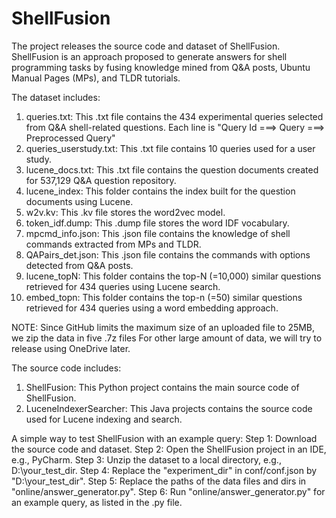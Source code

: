 # ShellFusion
The project releases the source code and dataset of ShellFusion.
ShellFusion is an approach proposed to generate answers for shell programming tasks by fusing knowledge mined from Q&A posts, Ubuntu Manual Pages (MPs), and TLDR tutorials.

The dataset includes:
1. queries.txt: This .txt file contains the 434 experimental queries selected from Q&A shell-related questions.
                Each line is "Query Id ===> Query ===> Preprocessed Query"
2. queries_userstudy.txt: This .txt file contains 10 queries used for a user study.
3. lucene_docs.txt: This .txt file contains the question documents created for 537,129 Q&A question repository.
4. lucene_index: This folder contains the index built for the question documents using Lucene.
5. w2v.kv: This .kv file stores the word2vec model.
6. token_idf.dump: This .dump file stores the word IDF vocabulary.
7. mpcmd_info.json: This .json file contains the knowledge of shell commands extracted from MPs and TLDR.
8. QAPairs_det.json: This .json file contains the commands with options detected from Q&A posts.
9. lucene_topN: This folder contains the top-N (=10,000) similar questions retrieved for 434 queries using Lucene search.
10. embed_topn: This folder contains the top-n (=50) similar questions retrieved for 434 queries using a word embedding approach.

NOTE: Since GitHub limits the maximum size of an uploaded file to 25MB, we zip the data in five .7z files
For other large amount of data, we will try to release using OneDrive later.

The source code includes:
1. ShellFusion: This Python project contains the main source code of ShellFusion.
2. LuceneIndexerSearcher: This Java projects contains the source code used for Lucene indexing and search.

A simple way to test ShellFusion with an example query:
Step 1: Download the source code and dataset.
Step 2: Open the ShellFusion project in an IDE, e.g., PyCharm.
Step 3: Unzip the dataset to a local directory, e.g., D:\\your_test_dir.
Step 4: Replace the "experiment_dir" in conf/conf.json by "D:\\your_test_dir".
Step 5: Replace the paths of the data files and dirs in "online/answer_generator.py".
Step 6: Run "online/answer_generator.py" for an example query, as listed in the .py file.
